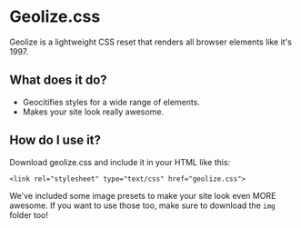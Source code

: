 # Geolize.css #

Geolize is a lightweight CSS reset that renders all browser elements like it's 1997.

What does it do?
------
* Geocitifies styles for a wide range of elements.
* Makes your site look really awesome.

How do I use it?
------
Download geolize.css and include it in your HTML like this:

`<link rel="stylesheet" type="text/css" href="geolize.css">`

We've included some image presets to make your site look even MORE awesome. If you want to use those too, make sure to download the `img` folder too!
